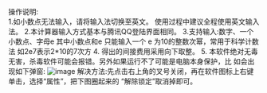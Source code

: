 操作说明:  
1.如小数点无法输入，请将输入法切换至英文。
使用过程中建议全程使用英文输入法。
2.本计算器输入方式基本与腾讯QQ登陆界面相同。
3.支持输入:数字、一个小数点、字母e
其中小数点和e 只能输入一个
e 为10的整数次幂，常用于科学计数法
如2e7表示2*10的7次方
4. 得出的间接费用采用向下取整。
5. 本软件绝对无毒无害，杀毒软件可能会报错。另外如果运行不了可能是电脑本身保护，比
如会出现如下弹窗:
![image](https://github.com/user-attachments/assets/0cf0d833-687a-41f5-a167-44d243f57e6e)
解决方法:先点击右上角的叉号关闭，再在软件图标上右键单击，选择“属性”，把下图圈起来的
“解除锁定”取消掉即可。

